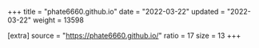 +++
title = "phate6660.github.io"
date = "2022-03-22"
updated = "2022-03-22"
weight = 13598

[extra]
source = "https://phate6660.github.io/"
ratio = 17
size = 13
+++
